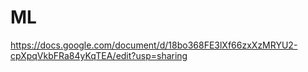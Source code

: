 # ML
https://docs.google.com/document/d/18bo368FE3lXf66zxXzMRYU2-cpXpqVkbFRa84yKqTEA/edit?usp=sharing
